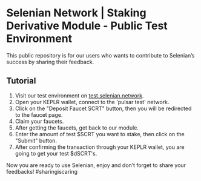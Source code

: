 # Selenian Network | Staking Derivative Module - Public Test Environment

This public repository is for our users who wants to contribute to Selenian’s success by sharing their feedback.

## Tutorial

1. Visit our test environment on [test.selenian.network](http://test.selenian.network).
2. Open your KEPLR wallet, connect to the 'pulsar test' network.
3. Click on the "Deposit Faucet SCRT" button, then you will be redirected to the faucet page.
4. Claim your faucets.
5. After getting the faucets, get back to our module.
6. Enter the amount of test $SCRT you want to stake, then click on the "Submit" button.
7. After confirming the transaction through your KEPLR wallet, you are going to get your test $dSCRT's.

Now you are ready to use Selenian, enjoy and don’t forget to share your feedbacks! #sharingiscaring
